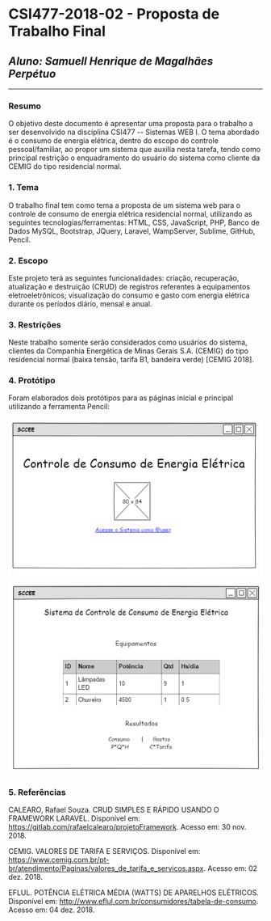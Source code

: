 # **CSI477-2018-02 - Proposta de Trabalho Final**
## *Aluno: Samuell Henrique de Magalhães Perpétuo*

--------------

<!-- Descrever um resumo sobre o trabalho. -->

### Resumo
O objetivo deste documento é apresentar uma proposta para o trabalho a ser desenvolvido na disciplina CSI477 -- Sistemas WEB I. O tema abordado é o consumo de energia elétrica, dentro do escopo do controle pessoal/familiar, ao propor um sistema que auxilia nesta tarefa, tendo como principal restrição o enquadramento do usuário do sistema como cliente da CEMIG do tipo residencial normal. 

<!-- Apresentar o tema. -->
### 1. Tema

  O trabalho final tem como tema a proposta de um sistema web para o controle de consumo de energia elétrica residencial normal, utilizando as seguintes tecnologias/ferramentas: HTML, CSS, JavaScript, PHP, Banco de Dados MySQL, Bootstrap, JQuery, Laravel, WampServer, Sublime, GitHub, Pencil.
  
<!-- Descrever e limitar o escopo da aplicação. -->
### 2. Escopo

  Este projeto terá as seguintes funcionalidades: criação, recuperação, atualização e destruição (CRUD) de registros referentes à equipamentos eletroeletrônicos; visualização do consumo e gasto com energia elétrica durante os períodos diário, mensal e anual.

<!-- Apresentar restrições de funcionalidades e de escopo. -->
### 3. Restrições

  Neste trabalho somente serão considerados como usuários do sistema, clientes da Companhia Energética de Minas Gerais S.A. (CEMIG) do tipo residencial normal (baixa tensão, tarifa B1, bandeira verde) [CEMIG 2018].

<!-- Construir alguns protótipos para a aplicação, disponibilizá-los no Github e descrever o que foi considerado. //-->
### 4. Protótipo
  Foram elaborados dois protótipos para as páginas inicial e principal utilizando a ferramenta Pencil:
  
  ![Acesso](https://github.com/UFOP-CSI477/2018-02-trabalho-final-samuell/blob/master/1-Acesso.png)
  
  ![Principal](https://github.com/UFOP-CSI477/2018-02-trabalho-final-samuell/blob/master/2-Principal.png)

### 5. Referências
CALEARO, Rafael Souza. CRUD SIMPLES E RÁPIDO USANDO O FRAMEWORK LARAVEL. Disponível em: <https://gitlab.com/rafaelcalearo/projetoFramework>. Acesso em: 30 nov. 2018.

CEMIG. VALORES DE TARIFA E SERVIÇOS. Disponível em: <https://www.cemig.com.br/pt-br/atendimento/Paginas/valores_de_tarifa_e_servicos.aspx>. Acesso em: 02 dez. 2018.

EFLUL. POTÊNCIA ELÉTRICA MÉDIA (WATTS) DE APARELHOS ELÉTRICOS. Disponível em: <http://www.eflul.com.br/consumidores/tabela-de-consumo>. Acesso em: 04 dez. 2018.
